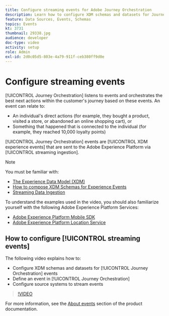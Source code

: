 ```yaml
---
title: Configure streaming events for Adobe Journey Orchestration
description: Learn how to configure XDM schemas and datasets for Journey Orchestration events, define an event in Journey Orchestration , and configure source systems to stream events
feature: Data Sources, Events, Schemas
topics: Events
kt: 3731
thumbnail: 29338.jpg
audience: developer
doc-type: video
activity: setup
role: Admin
exl-id: 2d0c05d5-803e-4a79-911f-ceb380ff9d0e
---
```

# Configure streaming events

[!UICONTROL Journey Orchestration] listens to events and orchestrates the best next actions within the customer's journey based on these events. An event can relate to:

* An individual's direct actions (for example, they bought a product, visited a store, or abandoned an online shopping cart), or
* Something that happened that is connected to the individual (for example, they reached 10,000 loyalty points)

[!UICONTROL Journey Orchestration] events are [!UICONTROL XDM experience events] that are sent to the Adobe Experience Platform via [!UICONTROL streaming ingestion].

>[!NOTE]
>
>You must be familiar with:
>
>* [The Experience Data Model (XDM)](https://experienceleague.adobe.com/docs/platform-learn/tutorials/schemas/schemas-and-experience-data-model.html?lang=en)
>* [How to compose XDM Schemas for Experience Events](https://experienceleague.adobe.com/docs/platform-learn/tutorials/schemas/create-schemas.html?lang=en)
>* [Streaming Data Ingestion](https://experienceleague.adobe.com/docs/platform-learn/tutorials/data-ingestion/understanding-streaming-ingestion.html?lang=en)
>
>To understand the examples used in the video, you should also familiarize yourself with the following Adobe Experience Platform Services:
>
>* [Adobe Experience Platform Mobile SDK](https://experienceleague.adobe.com/docs/platform-learn/data-collection/mobile-sdk/overview.html?lang=en)
>* [Adobe Experience Platform Location Service](https://experienceleague.adobe.com/docs/places/using/home.html?lang=en)
  
## How to configure [!UICONTROL streaming events]

The following video explains how to:

* Configure XDM schemas and datasets for [!UICONTROL Journey Orchestration] events
* Define an event in [!UICONTROL Journey Orchestration]
* Configure source systems to stream events

>[!VIDEO](https://video.tv.adobe.com/v/29338?quality=12)

For more information, see the [About events](https://experienceleague.adobe.com/docs/journeys/using/events-journeys/about-events/about-events.html?lang=en) section of the product documentation.
